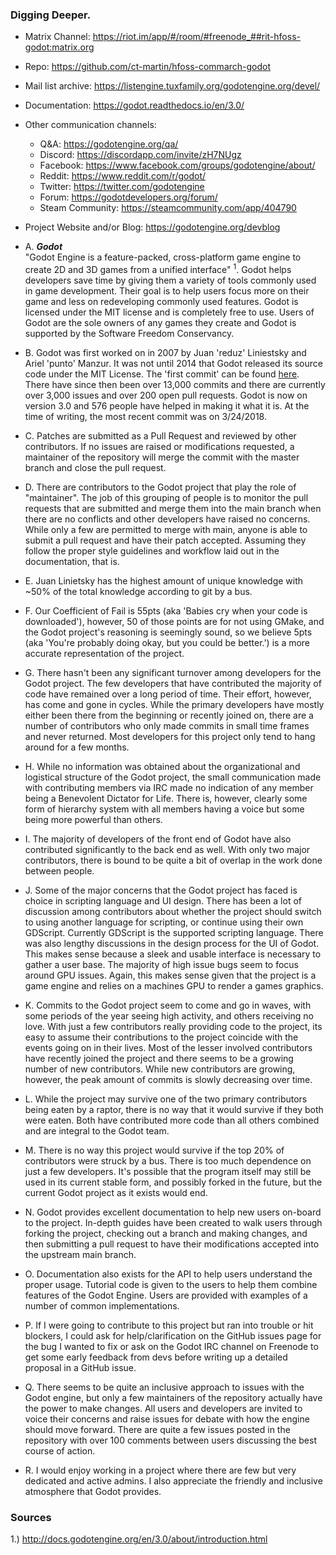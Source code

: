 ### Digging Deeper.

  * Matrix Channel: https://riot.im/app/#/room/#freenode_##rit-hfoss-godot:matrix.org
  * Repo: https://github.com/ct-martin/hfoss-commarch-godot
  * Mail list archive: https://listengine.tuxfamily.org/godotengine.org/devel/
  * Documentation: https://godot.readthedocs.io/en/3.0/
  * Other communication channels:
      * Q&A: https://godotengine.org/qa/
      * Discord: https://discordapp.com/invite/zH7NUgz
      * Facebook: https://www.facebook.com/groups/godotengine/about/
      * Reddit: https://www.reddit.com/r/godot/
      * Twitter: https://twitter.com/godotengine
      * Forum: https://godotdevelopers.org/forum/  
      * Steam Community: https://steamcommunity.com/app/404790
  * Project Website and/or Blog: https://godotengine.org/devblog

  * A.  ***Godot*** <br>
        "Godot Engine is a feature-packed, cross-platform game engine to create 2D and 3D games from a unified interface" <sup>1</sup>. Godot helps developers save time by giving them a variety of tools commonly used in game development. Their goal is to help users focus more on their game and less on redeveloping commonly used features. Godot is licensed under the MIT license and is completely free to use. Users of Godot are the sole owners of any games they create and Godot is supported by the Software Freedom Conservancy.
  * B.  Godot was first worked on in 2007 by Juan 'reduz' Liniestsky and Ariel 'punto' Manzur. It was not until 2014 that Godot released its source code under the MIT License. The 'first commit' can be found [here](https://github.com/godotengine/godot/tree/0e49da1687bc8192ed210947da52c9e5c5f301bb). There have since then been over 13,000 commits and there are currently over 3,000 issues and over 200 open pull requests. Godot is now on version 3.0 and 576 people have helped in making it what it is. At the time of writing, the most recent commit was on 3/24/2018.  
  * C.  Patches are submitted as a Pull Request and reviewed by other contributors. If no issues are raised or modifications requested, a maintainer of the repository will merge the commit with the master branch and close the pull request.
  * D.  There are contributors to the Godot project that play the role of "maintainer". The job of this grouping of people is to monitor the pull requests that are submitted and merge them into the main branch when there are no conflicts and other developers have raised no concerns. While only a few are permitted to merge with main, anyone is able to submit a pull request and have their patch accepted. Assuming they follow the proper style guidelines and workflow laid out in the documentation, that is. 
  * E.  Juan Linietsky has the highest amount of unique knowledge with ~50% of the total knowledge according to git by a bus.
  * F.  Our Coefficient of Fail is 55pts (aka 'Babies cry when your code is downloaded'), however, 50 of those points are for not using GMake, and the Godot project's reasoning is seemingly sound,
        so we believe 5pts (aka 'You're probably doing okay, but you could be better.') is a more accurate representation of the project.
  * G.  There hasn't been any significant turnover among developers for the Godot project. The few developers that have contributed the majority of code have remained over a long period of time. Their effort, however, has come and gone in cycles. While the primary developers have mostly either been there from the beginning or recently joined on, there are a number of contributors who only made commits in small time frames and never returned. Most developers for this project only tend to hang around for a few months. 
  * H. While no information was obtained about the organizational and logistical structure of the Godot project, the small communication made with contributing members via IRC made no indication of any member being a Benevolent Dictator for Life. There is, however, clearly some form of hierarchy system with all members having a voice but some being more powerful than others. 
  * I. The majority of developers of the front end of Godot have also contributed significantly to the back end as well. With only two major contributors, there is bound to be quite a bit of overlap in the work done between people. 
  * J. Some of the major concerns that the Godot project has faced is choice in scripting language and UI design. There has been a lot of discussion among contributors about whether the project should switch to using another language for scripting, or continue using their own GDScript. Currently GDScript is the supported scripting language. There was also lengthy discussions in the design process for the UI of Godot. This makes sense because a sleek and usable interface is necessary to gather a user base. The majority of high issue bugs seem to focus around GPU issues. Again, this makes sense given that the project is a game engine and relies on a machines GPU to render a games graphics. 
  * K. Commits to the Godot project seem to come and go in waves, with some periods of the year seeing high activity, and others receiving no love. With just a few contributors really providing code to the project, its easy to assume their contributions to the project coincide with the events going on in their lives. Most of the lesser involved contributors have recently joined the project and there seems to be a growing number of new contributors. While new contributors are growing, however, the peak amount of commits is slowly decreasing over time. 
  * L. While the project may survive one of the two primary contributors being eaten by a raptor, there is no way that it would survive if they both were eaten. Both have contributed more code than all others combined and are integral to the Godot team. 
  * M. There is no way this project would survive if the top 20% of contributors were struck by a bus. There is too much dependence on just a few developers. It's possible that the program itself may still be used in its current stable form, and possibly forked in the future, but the current Godot project as it exists would end. 
  * N.  Godot provides excellent documentation to help new users on-board to the project. In-depth guides have been created to walk users through forking the project, checking out a branch and making changes, and then submitting a pull request to have their modifications accepted into the upstream main branch.
  * O.  Documentation also exists for the API to help users understand the proper usage. Tutorial code is given to the users to help them combine features of the Godot Engine. Users are provided with examples of a number of common implementations.
  * P.  If I were going to contribute to this project but ran into trouble or hit blockers, I could ask for help/clarification on the GitHub issues page for the bug I wanted to fix or ask on the Godot IRC channel on Freenode to get some early feedback from devs before writing up a detailed proposal in a GitHub issue.
  * Q. There seems to be quite an inclusive approach to issues with the Godot engine, but only a few maintainers of the repository actually have the power to make changes. All users and developers are invited to voice their concerns and raise issues for debate with how the engine should move forward. There are quite a few issues posted in the repository with over 100 comments between users discussing the best course of action.   
  * R. I would enjoy working in a project where there are few but very dedicated and active admins. I also appreciate the friendly and inclusive atmosphere that Godot provides.

  ### Sources
  1.) http://docs.godotengine.org/en/3.0/about/introduction.html
